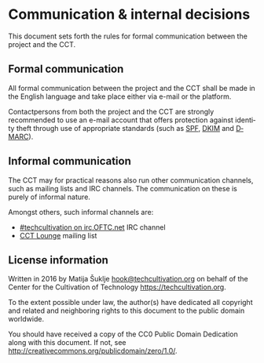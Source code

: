 # Communication & internal decisions

This document sets forth the rules for formal communication between the project and the CCT.


## Formal communication

All formal communication between the project and the CCT shall be made in the English language and take place either via e-mail or the platform.

Contactpersons from both the project and the CCT are strong­ly recommended to use an e-mail ac­count that of­fers pro­tec­tion against iden­ti­ty theft through use of ap­pro­pri­ate stan­dards (such as [SPF][spf], [D­KIM][dkim] and [D­MAR­C][dmarc]).

[spf]: https://tools.ietf.org/html/rfc7208
[dkim]: https://tools.ietf.org/html/rfc7489
[dmarc]: https://tools.ietf.org/html/rfc6376


## Informal communication

The CCT may for practical reasons also run other communication channels, such as mailing lists and IRC channels. The communication on these is purely of informal nature.

Amongst others, such informal channels are:

- [#techcultivation on irc.OFTC.net](irc://irc.oftc.net/#techcultivation) IRC channel
- [CCT Lounge](https://lists.techcultivation.org/mailman/listinfo/cct-lounge) mailing list


## License information

Written in 2016 by Matija Šuklje <hook@techcultivation.org> on behalf of the Center for the Cultivation of Technology <https://techcultivation.org>.

To the extent possible under law, the author(s) have dedicated all copyright and related and neighboring rights to this document to the public domain worldwide.

You should have received a copy of the CC0 Public Domain Dedication along with this document. If not, see <http://creativecommons.org/publicdomain/zero/1.0/>. 

